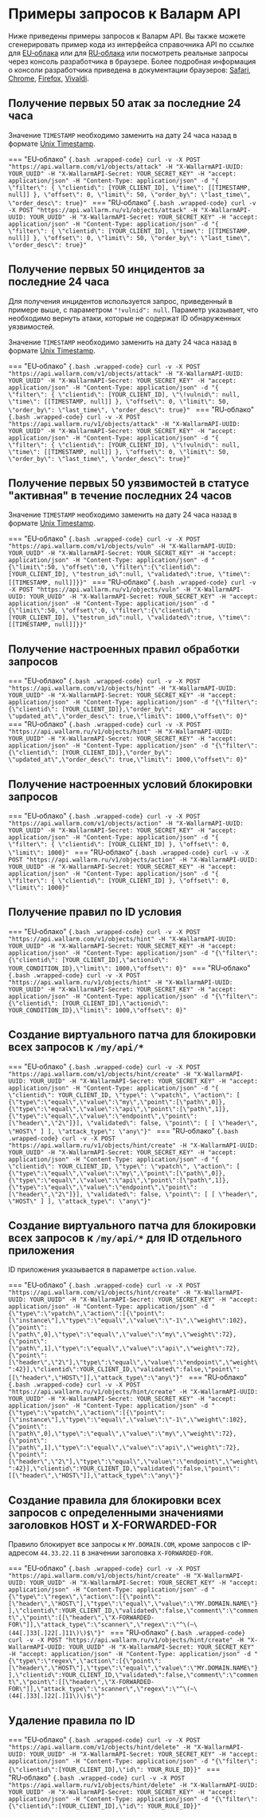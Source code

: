 # Примеры запросов к Валарм API

Ниже приведены примеры запросов к Валарм API. Вы также можете сгенерировать пример кода из интерфейса справочника API по ссылке для [EU‑облака](https://apiconsole.eu1.wallarm.com/) или для [RU‑облака](https://apiconsole.ru1.wallarm.ru/) или посмотреть реальные запросы через консоль разработчика в браузере. Более подробная информация о консоли разработчика приведена в документации браузеров: [Safari](https://support.apple.com/guide/safari/use-the-developer-tools-in-the-develop-menu-sfri20948/mac), [Chrome](https://developers.google.com/web/tools/chrome-devtools/), [Firefox](https://developer.mozilla.org/en-US/docs/Tools), [Vivaldi](https://help.vivaldi.com/article/developer-tools/).

## Получение первых 50 атак за последние 24 часа

Значение `TIMESTAMP` необходимо заменить на дату 24 часа назад в формате [Unix Timestamp](https://www.unixtimestamp.com/).

=== "EU‑облако"
    ```{.bash .wrapped-code}
    curl -v -X POST "https://api.wallarm.com/v1/objects/attack" -H "X-WallarmAPI-UUID: YOUR_UUID" -H "X-WallarmAPI-Secret: YOUR_SECRET_KEY" -H "accept: application/json" -H "Content-Type: application/json" -d "{ \"filter\": { \"clientid\": [YOUR_CLIENT_ID], \"time\": [[TIMESTAMP, null]] }, \"offset\": 0, \"limit\": 50, \"order_by\": \"last_time\", \"order_desc\": true}"
    ```
=== "RU‑облако"
    ```{.bash .wrapped-code}
    curl -v -X POST "https://api.wallarm.ru/v1/objects/attack" -H "X-WallarmAPI-UUID: YOUR_UUID" -H "X-WallarmAPI-Secret: YOUR_SECRET_KEY" -H "accept: application/json" -H "Content-Type: application/json" -d "{ \"filter\": { \"clientid\": [YOUR_CLIENT_ID], \"time\": [[TIMESTAMP, null]] }, \"offset\": 0, \"limit\": 50, \"order_by\": \"last_time\", \"order_desc\": true}"
    ```

## Получение первых 50 инцидентов за последние 24 часа

Для получения инцидентов используется запрос, приведенный в примере выше, с параметром `"!vulnid": null`. Параметр указывает, что необходимо вернуть атаки, которые не содержат ID обнаруженных уязвимостей.

Значение `TIMESTAMP` необходимо заменить на дату 24 часа назад в формате [Unix Timestamp](https://www.unixtimestamp.com/).

=== "EU‑облако"
    ```{.bash .wrapped-code}
    curl -v -X POST "https://api.wallarm.com/v1/objects/attack" -H "X-WallarmAPI-UUID: YOUR_UUID" -H "X-WallarmAPI-Secret: YOUR_SECRET_KEY" -H "accept: application/json" -H "Content-Type: application/json" -d "{ \"filter\": { \"clientid\": [YOUR_CLIENT_ID], \"\!vulnid\": null, \"time\": [[TIMESTAMP, null]] }, \"offset\": 0, \"limit\": 50, \"order_by\": \"last_time\", \"order_desc\": true}"
    ```
=== "RU‑облако"
    ```{.bash .wrapped-code}
    curl -v -X POST "https://api.wallarm.ru/v1/objects/attack" -H "X-WallarmAPI-UUID: YOUR_UUID" -H "X-WallarmAPI-Secret: YOUR_SECRET_KEY" -H "accept: application/json" -H "Content-Type: application/json" -d "{ \"filter\": { \"clientid\": [YOUR_CLIENT_ID], \"\!vulnid\": null, \"time\": [[TIMESTAMP, null]] }, \"offset\": 0, \"limit\": 50, \"order_by\": \"last_time\", \"order_desc\": true}"
    ```

## Получение первых 50 уязвимостей в статусе "активная" в течение последних 24 часов

Значение `TIMESTAMP` необходимо заменить на дату 24 часа назад в формате [Unix Timestamp](https://www.unixtimestamp.com/).

=== "EU‑облако"
    ```{.bash .wrapped-code}
    curl -v -X POST "https://api.wallarm.com/v1/objects/vuln" -H "X-WallarmAPI-UUID: YOUR_UUID" -H "X-WallarmAPI-Secret: YOUR_SECRET_KEY" -H "accept: application/json" -H "Content-Type: application/json" -d "{\"limit\":50, \"offset\":0, \"filter\":{\"clientid\":[YOUR_CLIENT_ID], \"testrun_id\":null, \"validated\":true, \"time\":[[TIMESTAMP, null]]}}"
    ```
=== "RU‑облако"
    ```{.bash .wrapped-code}
    curl -v -X POST "https://api.wallarm.ru/v1/objects/vuln" -H "X-WallarmAPI-UUID: YOUR_UUID" -H "X-WallarmAPI-Secret: YOUR_SECRET_KEY" -H "accept: application/json" -H "Content-Type: application/json" -d "{\"limit\":50, \"offset\":0, \"filter\":{\"clientid\":[YOUR_CLIENT_ID], \"testrun_id\":null, \"validated\":true, \"time\":[[TIMESTAMP, null]]}}"
    ```

## Получение настроенных правил обработки запросов

=== "EU‑облако"
    ```{.bash .wrapped-code}
    curl -v -X POST "https://api.wallarm.com/v1/objects/hint" -H "X-WallarmAPI-UUID: YOUR_UUID" -H "X-WallarmAPI-Secret: YOUR_SECRET_KEY" -H "accept: application/json" -H "Content-Type: application/json" -d "{\"filter\":{\"clientid\": [YOUR_CLIENT_ID]},\"order_by\": \"updated_at\",\"order_desc\": true,\"limit\": 1000,\"offset\": 0}"
    ```
=== "RU‑облако"
    ```{.bash .wrapped-code}
    curl -v -X POST "https://api.wallarm.ru/v1/objects/hint" -H "X-WallarmAPI-UUID: YOUR_UUID" -H "X-WallarmAPI-Secret: YOUR_SECRET_KEY" -H "accept: application/json" -H "Content-Type: application/json" -d "{\"filter\":{\"clientid\": [YOUR_CLIENT_ID]},\"order_by\": \"updated_at\",\"order_desc\": true,\"limit\": 1000,\"offset\": 0}"
    ```

## Получение настроенных условий блокировки запросов

=== "EU‑облако"
    ```{.bash .wrapped-code}
    curl -v -X POST "https://api.wallarm.com/v1/objects/action" -H "X-WallarmAPI-UUID: YOUR_UUID" -H "X-WallarmAPI-Secret: YOUR_SECRET_KEY" -H "accept: application/json" -H "Content-Type: application/json" -d "{ \"filter\": { \"clientid\": [YOUR_CLIENT_ID] }, \"offset\": 0, \"limit\": 1000}"
    ```
=== "RU‑облако"
    ```{.bash .wrapped-code}
    curl -v -X POST "https://api.wallarm.ru/v1/objects/action" -H "X-WallarmAPI-UUID: YOUR_UUID" -H "X-WallarmAPI-Secret: YOUR_SECRET_KEY" -H "accept: application/json" -H "Content-Type: application/json" -d "{ \"filter\": { \"clientid\": [YOUR_CLIENT_ID] }, \"offset\": 0, \"limit\": 1000}"
    ```

## Получение правил по ID условия

=== "EU‑облако"
    ```{.bash .wrapped-code}
    curl -v -X POST "https://api.wallarm.com/v1/objects/hint" -H "X-WallarmAPI-UUID: YOUR_UUID" -H "X-WallarmAPI-Secret: YOUR_SECRET_KEY" -H "accept: application/json" -H "Content-Type: application/json" -d "{\"filter\":{\"clientid\": [YOUR_CLIENT_ID],\"actionid\": YOUR_CONDITION_ID},\"limit\": 1000,\"offset\": 0}"
    ```
=== "RU‑облако"
    ```{.bash .wrapped-code}
    curl -v -X POST "https://api.wallarm.ru/v1/objects/hint" -H "X-WallarmAPI-UUID: YOUR_UUID" -H "X-WallarmAPI-Secret: YOUR_SECRET_KEY" -H "accept: application/json" -H "Content-Type: application/json" -d "{\"filter\":{\"clientid\": [YOUR_CLIENT_ID],\"actionid\": YOUR_CONDITION_ID},\"limit\": 1000,\"offset\": 0}"
    ```

## Создание виртуального патча для блокировки всех запросов к `/my/api/*`

=== "EU‑облако"
    ```{.bash .wrapped-code}
    curl -v -X POST "https://api.wallarm.com/v1/objects/hint/create" -H "X-WallarmAPI-UUID: YOUR_UUID" -H "X-WallarmAPI-Secret: YOUR_SECRET_KEY" -H "accept: application/json" -H "Content-Type: application/json" -d "{ \"clientid\": YOUR_CLIENT_ID, \"type\": \"vpatch\", \"action\": [ {\"type\":\"equal\",\"value\":\"my\",\"point\":[\"path\",0]}, {\"type\":\"equal\",\"value\":\"api\",\"point\":[\"path\",1]}, {\"type\":\"equal\",\"value\":\"endpoint\",\"point\":[\"header\",\"2\"]}], \"validated\": false, \"point\": [ [ \"header\", \"HOST\" ] ], \"attack_type\": \"any\"}"
    ```
=== "RU‑облако"
    ```{.bash .wrapped-code}
    curl -v -X POST "https://api.wallarm.ru/v1/objects/hint/create" -H "X-WallarmAPI-UUID: YOUR_UUID" -H "X-WallarmAPI-Secret: YOUR_SECRET_KEY" -H "accept: application/json" -H "Content-Type: application/json" -d "{ \"clientid\": YOUR_CLIENT_ID, \"type\": \"vpatch\", \"action\": [ {\"type\":\"equal\",\"value\":\"my\",\"point\":[\"path\",0]}, {\"type\":\"equal\",\"value\":\"api\",\"point\":[\"path\",1]}, {\"type\":\"equal\",\"value\":\"endpoint\",\"point\":[\"header\",\"2\"]}], \"validated\": false, \"point\": [ [ \"header\", \"HOST\" ] ], \"attack_type\": \"any\"}"
    ```

## Создание виртуального патча для блокировки всех запросов к `/my/api/*` для ID отдельного приложения

ID приложения указывается в параметре `action.value`.

=== "EU‑облако"
    ```{.bash .wrapped-code}
    curl -v -X POST "https://api.wallarm.com/v1/objects/hint/create" -H "X-WallarmAPI-UUID: YOUR_UUID" -H "X-WallarmAPI-Secret: YOUR_SECRET_KEY" -H "accept: application/json" -H "Content-Type: application/json" -d "{\"type\":\"vpatch\",\"action\":[{\"point\":[\"instance\"],\"type\":\"equal\",\"value\":\"-1\",\"weight\":102},{\"point\":[\"path\",0],\"type\":\"equal\",\"value\":\"my\",\"weight\":72},{\"point\":[\"path\",1],\"type\":\"equal\",\"value\":\"api\",\"weight\":72},{\"point\":[\"header\",\"2\"],\"type\":\"equal\",\"value\":\"endpoint\",\"weight\":42}],\"clientid\":YOUR_CLIENT_ID,\"validated\":false,\"point\":[[\"header\",\"HOST\"]],\"attack_type\":\"any\"}"
    ```
=== "RU‑облако"
    ```{.bash .wrapped-code}
    curl -v -X POST "https://api.wallarm.ru/v1/objects/hint/create" -H "X-WallarmAPI-UUID: YOUR_UUID" -H "X-WallarmAPI-Secret: YOUR_SECRET_KEY" -H "accept: application/json" -H "Content-Type: application/json" -d "{\"type\":\"vpatch\",\"action\":[{\"point\":[\"instance\"],\"type\":\"equal\",\"value\":\"-1\",\"weight\":102},{\"point\":[\"path\",0],\"type\":\"equal\",\"value\":\"my\",\"weight\":72},{\"point\":[\"path\",1],\"type\":\"equal\",\"value\":\"api\",\"weight\":72},{\"point\":[\"header\",\"2\"],\"type\":\"equal\",\"value\":\"endpoint\",\"weight\":42}],\"clientid\":YOUR_CLIENT_ID,\"validated\":false,\"point\":[[\"header\",\"HOST\"]],\"attack_type\":\"any\"}"
    ```

## Создание правила для блокировки всех запросов с определенными значениями заголовков HOST и X-FORWARDED-FOR

Правило блокирует все запросы к `MY.DOMAIN.COM`, кроме запросов с IP-адресом `44.33.22.11` в значении заголовка `X-FORWARDED-FOR`.

=== "EU‑облако"
    ```{.bash .wrapped-code}
    curl -v -X POST "https://api.wallarm.com/v1/objects/hint/create" -H "X-WallarmAPI-UUID: YOUR_UUID" -H "X-WallarmAPI-Secret: YOUR_SECRET_KEY" -H "accept: application/json" -H "Content-Type: application/json" -d "{\"type\":\"regex\",\"action\":[{\"point\":[\"header\",\"HOST\"],\"type\":\"equal\",\"value\":\"MY.DOMAIN.NAME\"}],\"clientid\":YOUR_CLIENT_ID,\"validated\":false,\"comment\":\"comment\",\"point\":[[\"header\",\"X-FORWARDED-FOR\"]],\"attack_type\":\"scanner\",\"regex\":\"^\(~\(44[.]33[.]22[.]11\)\)$\"}"
    ```
=== "RU‑облако"
    ```{.bash .wrapped-code}
    curl -v -X POST "https://api.wallarm.ru/v1/objects/hint/create" -H "X-WallarmAPI-UUID: YOUR_UUID" -H "X-WallarmAPI-Secret: YOUR_SECRET_KEY" -H "accept: application/json" -H "Content-Type: application/json" -d "{\"type\":\"regex\",\"action\":[{\"point\":[\"header\",\"HOST\"],\"type\":\"equal\",\"value\":\"MY.DOMAIN.NAME\"}],\"clientid\":YOUR_CLIENT_ID,\"validated\":false,\"comment\":\"comment\",\"point\":[[\"header\",\"X-FORWARDED-FOR\"]],\"attack_type\":\"scanner\",\"regex\":\"^\(~\(44[.]33[.]22[.]11\)\)$\"}"
    ```

## Удаление правила по ID

=== "EU‑облако"
    ```{.bash .wrapped-code}
    curl -v -X POST "https://api.wallarm.com/v1/objects/hint/delete" -H "X-WallarmAPI-UUID: YOUR_UUID" -H "X-WallarmAPI-Secret: YOUR_SECRET_KEY" -H "accept: application/json" -H "Content-Type: application/json" -d "{\"filter\":{\"clientid\":[YOUR_CLIENT_ID],\"id\": YOUR_RULE_ID}}"
    ```
=== "RU‑облако"
    ```{.bash .wrapped-code}
    curl -v -X POST "https://api.wallarm.ru/v1/objects/hint/delete" -H "X-WallarmAPI-UUID: YOUR_UUID" -H "X-WallarmAPI-Secret: YOUR_SECRET_KEY" -H "accept: application/json" -H "Content-Type: application/json" -d "{\"filter\":{\"clientid\":[YOUR_CLIENT_ID],\"id\": YOUR_RULE_ID}}"
    ```
